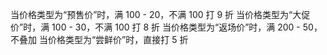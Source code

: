 当价格类型为“预售价”时，满 100 - 20，不满 100 打 9 折
当价格类型为“大促价”时，满 100 - 30，不满 100 打 8 折
当价格类型为“返场价”时，满 200 - 50，不叠加
当价格类型为“尝鲜价”时，直接打 5 折